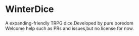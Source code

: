 # WinterDice
A expanding-friendly TRPG dice.Developed by pure boredom</br>
Welcome help such as PRs and issues,but no license for now.
